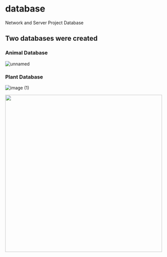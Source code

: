 # database
Network and Server Project Database

## Two databases were created 


### Animal Database

![unnamed](https://user-images.githubusercontent.com/81640578/184693062-07a27e30-ed6f-4988-a8a8-610236e307fb.png)


### Plant Database

![image (1)](https://user-images.githubusercontent.com/81640578/184692288-b94db06f-2da8-4b22-9bfc-48f333a8365c.png)

<img src="https://user-images.githubusercontent.com/81640578/184692288-b94db06f-2da8-4b22-9bfc-48f333a8365c.png" width="500" height="500">
